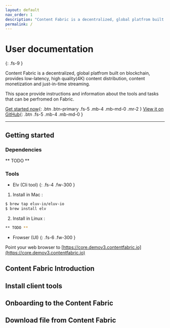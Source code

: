 ```yaml
---
layout: default
nav_order: 1
description: "Content Fabric is a decentralized, global platfrom built on blockchain, provides low-latency, high quality(4K) content distribution, content monetization and just-in-time streaming. This space provide instructions and information about the tools and tasks that can be perfromed on Fabric."
permalink: /
---
```


# User documentation
{: .fs-9 }

Content Fabric is a decentralized, global platfrom built on blockchain, provides low-latency, high quality(4K) content distribution, content monetization and just-in-time streaming. 

This space provide instructions and information about the tools and tasks that can be perfromed on Fabric.

[Get started now](#getting-started){: .btn .btn-primary .fs-5 .mb-4 .mb-md-0 .mr-2 } [View it on GitHub](https://github.com/eluv-io){: .btn .fs-5 .mb-4 .mb-md-0 }

---

## Getting started

### Dependencies
** TODO **

### Tools

* Elv (Cli tool)
{: .fs-4 .fw-300 }

1. Install in Mac :
```bash
$ brew tap eluv-io/eluv-io
$ brew install elv
```

2. Install in Linux :

```bash
** TODO **
```

* Frowser (UI)
{: .fs-6 .fw-300 }

Point your web browser to [https://core.demov3.contentfabric.io](https://core.demov3.contentfabric.io)



## Content Fabric Introduction
## Install client tools
## Onboarding to the Content Fabric
## Download file from Content Fabric

